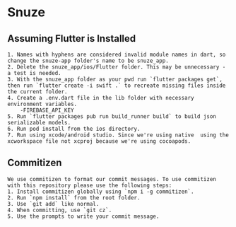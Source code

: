 # Snuze
## Assuming Flutter is Installed
    1. Names with hyphens are considered invalid module names in dart, so change the snuze-app folder's name to be snuze_app.
    2. Delete the snuze_app/ios/Flutter folder. This may be unnecessary - a test is needed.
    3. With the snuze_app folder as your pwd run `flutter packages get`, then run `flutter create -i swift .` to recreate missing files inside the current folder.
    4. Create a .env.dart file in the lib folder with necessary environment variables.
        -FIREBASE_API_KEY
    5. Run `flutter packages pub run build_runner build` to build json serializable models.
    6. Run pod install from the ios directory.
    7. Run using xcode/android studio. Since we're using native  using the xcworkspace file not xcproj because we're using cocoapods.
## Commitizen
    We use commitizen to format our commit messages. To use commitizen with this repository please use the following steps:
    1. Install commitizen globally using `npm i -g commitizen`.
    2. Run `npm install` from the root folder.
    3. Use `git add` like normal.
    4. When committing, use `git cz`.
    5. Use the prompts to write your commit message.